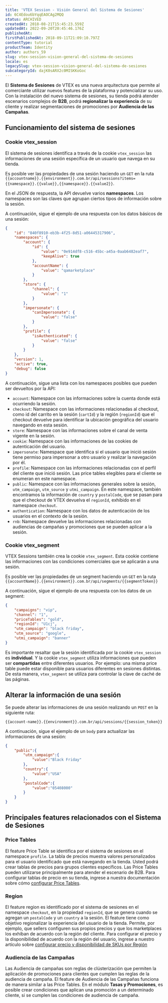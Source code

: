```yaml
---
title: 'VTEX Session - Visión General del Sistema de Sesiones'
id: 6C4Edou6bYqqEAOCAg2MQQ
status: ARCHIVED
createdAt: 2018-08-21T15:45:23.559Z
updatedAt: 2022-09-20T20:45:46.176Z
publishedAt: 
firstPublishedAt: 2018-09-11T21:09:10.797Z
contentType: tutorial
productTeam: Identity
author: authors_59
slug: vtex-session-vision-general-del-sistema-de-sesiones
locale: es
legacySlug: vtex-session-vision-general-del-sistema-de-sesiones
subcategoryId: dajK0sARX2c0MISKKoGoc
---
```


El __Sistema de Sesiones__ de VTEX es una nueva arquitectura que permite al comerciante utilizar nuevos features de la plataforma y potencializar su uso. Con la instalación del nuevo sistema de sesiones, su tienda podrá atender escenarios complejos de __B2B__, podrá __regionalizar la experiencia__ de su cliente y realizar segmentaciones de promociones por __Audiencia de las Campañas__.

## Funcionamiento del sistema de sesiones

### Cookie vtex_session

El sistema de sesiones identifica a través de la cookie `vtex_session` las informaciones de una sesión específica de un usuario que navega en su tienda.

Es posible ver las propiedades de una sesión haciendo un `GET` en la ruta
`{{accountname}}.{{environment}}.com.br/api/sessions?items={{namespace}}.{{value}},{{namespace}}.{{value2}}`.

En el JSON de respuesta, la API devuelve varios __namespaces__. Los namespaces son las claves que agrupan ciertos tipos de información sobre la sesión.

A continuación, sigue el ejemplo de una respuesta con los datos básicos de una sesión:

```json
{
    "id": "840f8910-eb3b-4f25-8d51-a06445317906",
    "namespaces": {
        "account": {
            "id": {
                "value": "0e914df8-c516-45bc-a45a-0aab6482eaf7",
                "keepAlive": true
            },
            "accountName": {
                "value": "qamarketplace"
            }
        },
        "store": {
            "channel": {
                "value": "1"
            }
        },
        "impersonate": {
            "canImpersonate": {
                "value": "false"
            }
        },
        "profile": {
            "isAuthenticated": {
                "value": "false"
            }
        }
    },
    "version": 1,
    "active": true,
    "debug": false
}
```

A continuación, sigue una lista con los namespaces posibles que pueden ser devueltos por la API:

- `account`: Namespace con las informaciones sobre la cuenta donde está ocurriendo la sesión.
- `checkout`: Namespace con las informaciones relacionadas al checkout, como id del carrito en la sesión (`cartId`) y la región (`regionId`) que el checkout devuelve para identificar la ubicación geográfica del usuario navegando en esta sesión.
- `store`: Namespace con las informaciones sobre el canal de venta vigente en la sesión.
- `cookie`: Namespace con las informaciones de las cookies de autenticación del usuario.
- `impersonate`: Namespace que identifica si el usuario que inició sesión tiene permiso para impersonar a otro usuario y realizar la navegación por él.
- `profile`: Namespace con las informaciones relacionadas con el perfil del cliente que inició sesión. Las price tables elegibles para el cliente se enumeran en este namespace.
- `public`: Namespace con las informaciones generales sobre la sesión, `utm_campaign`, `utm_source` y `utmi_campaign`. En este namespace, también encontramos la información de `country` y `postalCode`, que se pasan para que el checkout de VTEX devuelva el `regionId`, exhibido en el namespace `checkout`.
- `authentication`: Namespace con los datos de autenticación de los usuarios en el contexto de la sesión.
- `rnb`: Namespace devuelve las informaciones relacionadas con audiencias de campañas y promociones que se pueden aplicar a la sesión.

### Cookie vtex_segment

VTEX Sessions también crea la cookie `vtex_segment`. Esta cookie contiene las informaciones con las condiciones comerciales que se aplicarán a una sesión.

Es posible ver las propiedades de un segment haciendo un `GET` en la ruta
`{{accountName}}.{{environment}}.com.br/api/segments/{{segmentToken}}`

A continuación, sigue el ejemplo de una respuesta con los datos de un segment:

```json
{
    "campaigns": "vip",
    "channel": "1",
    "priceTables": "gold",
    "regionId": "U1cj",
    "utm_campaign": "black friday",
    "utm_source": "google",
    "utmi_campaign": "banner"
}
```
Es importante resaltar que la sesión identificada por la cookie `vtex_session` es __individual__. Y la cookie `vtex_segment` utiliza informaciones que pueden ser __compartidas__ entre diferentes usuarios. Por ejemplo: una misma price table puede estar disponible para usuarios diferentes en sesiones distintas. De esta manera, `vtex_segment` se utiliza para controlar la clave de caché de las páginas.

## Alterar la información de una sesión

Se puede alterar las informaciones de una sesión realizando un `POST` en la siguiente ruta:

`{{account-name}}.{{environment}}.com.br/api/sessions/{{session_token}}`

A continuación, sigue el ejemplo de un `body` para actualizar las informaciones de una sesión:

```json
{
	"public":{
		"utm_campaign":{
			"value":"Black Friday"
		},
		"country":{
			"value":"USA"
		},
		"postalCode":{
			"value":"05408000"
		}
	}
}
```

## Principales features relacionados con el Sistema de Sesiones

### Price Tables

El feature Price Table se identifica por el sistema de sesiones en el namespace  `profile`. La tabla de precios muestra valores personalizados para el usuario identificado que está navegando en la tienda. Usted podrá crear tablas de precios para grupos clientes específicos. Las Price Tables pueden utilizarse principalmente para atender el escenario de B2B. Para configurar tablas de precio en su tienda, ingrese a nuestra documentación sobre cómo [configurar Price Tables](https://help.vtex.com/es/tutorial/configurar-price-tables).

### Region

El feature region es identificado por el sistema de sesiones en el namespace `checkout`, en la propiedad `regionId`, que se genera cuando se agregan un `postalCode` y un `country` a la sesión. El feature tiene como objetivo regionalizar la experiencia del usuario de la tienda. Permite, por ejemplo, que sellers configuren sus propios precios y que los marketplaces los exhiban de acuerdo con la región del cliente. Para configurar el precio y la disponibilidad de acuerdo con la región del usuario, ingrese a nuestro artículo sobre [configurar precio y disponibilidad de SKUs por Región](https://help.vtex.com/es/tutorial/%20configurar-el-precio-y-la-disponibilidad-de-skus-por-region)

### Audiencia de las Campañas

Las Audiencia de campañas son reglas de clústerización que permiten la aplicación de promociones para clientes que cumplen las reglas de la audiencia de campaña. El feature de Audiencia de las Campañas funciona de manera similar a las Price Tables. En el módulo **Tasas y Promociones**, es posible crear condiciones que aplican una promoción a un determinado cliente, si se cumplen las condiciones de audiencia de campaña.

